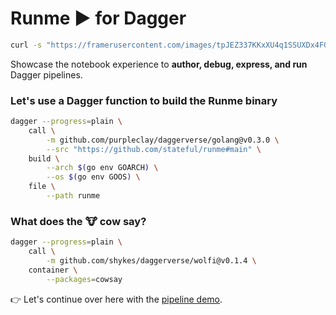 # Runme ▶️ for Dagger

```sh {"id":"01J097BHJHQS28M29YR0WCZ3B8","interactive":"false"}
curl -s "https://framerusercontent.com/images/tpJEZ337KKxXU4q1SSUXDx4FG4.png?scale-down-to=512"
```

Showcase the notebook experience to **author, debug, express, and run** Dagger pipelines.

### Let's use a Dagger function to build the Runme binary

```sh {"id":"01HZSMYF33TFKMEVRX5P64BNTB","interactive":"true","name":"RUNME_BINARY"}
dagger --progress=plain \
    call \
        -m github.com/purpleclay/daggerverse/golang@v0.3.0 \
        --src "https://github.com/stateful/runme#main" \
    build \
        --arch $(go env GOARCH) \
        --os $(go env GOOS) \
    file \
        --path runme
```

### What does the 🐮 cow say?

```sh {"id":"01J022WD7Z6TM1QQ075X09BTK4","interactive":"true","name":"COWSAY"}
dagger --progress=plain \
    call \
        -m github.com/shykes/daggerverse/wolfi@v0.1.4 \
    container \
        --packages=cowsay
```

👉 Let's continue over here with the [pipeline demo](../../dagger/Pipeline.md).
